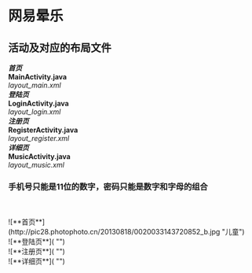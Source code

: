 # 网易晕乐
## 活动及对应的布局文件
***首页***<br>
**MainActivity.java**<br>
*layout_main.xml*<br>
***登陆页***<br>
**LoginActivity.java**<br>
*layout_login.xml*<br>
***注册页***<br>
**RegisterActivity.java**<br>
*layout_register.xml*<br>
***详细页***<br>
**MusicActivity.java**<br>
*layout_music.xml*<br>
### 手机号只能是11位的数字，密码只能是数字和字母的组合
<br>
<br>
![**首页**](http://pic28.photophoto.cn/20130818/0020033143720852_b.jpg "儿童")<br>
![**登陆页**]( "")<br>
![**注册页**]( "")<br>
![**详细页**]( "")<br>
